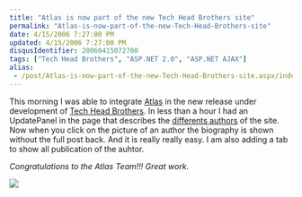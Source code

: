 ```yaml
---
title: "Atlas is now part of the new Tech Head Brothers site"
permalink: "Atlas-is-now-part-of-the-new-Tech-Head-Brothers-site"
date: 4/15/2006 7:27:00 PM
updated: 4/15/2006 7:27:00 PM
disqusIdentifier: 20060415072700
tags: ["Tech Head Brothers", "ASP.NET 2.0", "ASP.NET AJAX"]
alias:
 - /post/Atlas-is-now-part-of-the-new-Tech-Head-Brothers-site.aspx/index.html
---
```

This morning I was able to integrate [Atlas](http://atlas.asp.net/) in the new release under development of [Tech Head Brothers](http://www.techheadbrothers.com/). In less than a hour I had an UpdatePanel in the page that describes the [differents authors](http://www.techheadbrothers.com/DesktopDefault.aspx?tabindex=7&tabid=19) of the site. Now when you click on the picture of an author the biography is shown without the full post back. And it is really really easy. I am also adding a tab to show all publication of the auhtor.

*Congratulations to the Atlas Team!!! Great work.*
<!-- more -->

![](http://www.techheadbrothers.com/images/blog/atlas_authors.jpg)
